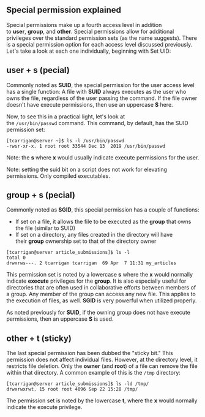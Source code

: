 ## Special permission explained

Special permissions make up a fourth access level in addition to **user**, **group**, and **other**. Special permissions allow for additional privileges over the standard permission sets (as the name suggests). There is a special permission option for each access level discussed previously. Let's take a look at each one individually, beginning with Set UID:

## user + s (pecial)

Commonly noted as **SUID**, the special permission for the user access level has a single function: A file with **SUID** always executes as the user who owns the file, regardless of the user passing the command. If the file owner doesn't have execute permissions, then use an uppercase **S** here.

Now, to see this in a practical light, let's look at the `/usr/bin/passwd` command. This command, by default, has the SUID permission set:

```shell
[tcarrigan@server ~]$ ls -l /usr/bin/passwd 
-rwsr-xr-x. 1 root root 33544 Dec 13  2019 /usr/bin/passwd
```

Note:  the **s** where **x** would usually indicate execute permissions for the user.

Note:  setting the suid bit on a script does not work for elevating permissions.   Only compiled executables.


## group + s (pecial)

Commonly noted as **SGID**, this special permission has a couple of functions:

- If set on a file, it allows the file to be executed as the **group** that owns the file (similar to SUID)
- If set on a directory, any files created in the directory will have their **group** ownership set to that of the directory owner

```shell
[tcarrigan@server article_submissions]$ ls -l 
total 0
drwxrws---. 2 tcarrigan tcarrigan  69 Apr  7 11:31 my_articles
```

This permission set is noted by a lowercase **s** where the **x** would normally indicate **execute** privileges for the **group**. It is also especially useful for directories that are often used in collaborative efforts between members of a group. Any member of the group can access any new file. This applies to the execution of files, as well. **SGID** is very powerful when utilized properly.

As noted previously for **SUID**, if the owning group does not have execute permissions, then an uppercase **S** is used.

## other + t (sticky)

The last special permission has been dubbed the "sticky bit." This permission does not affect individual files. However, at the directory level, it restricts file deletion. Only the **owner** (and **root**) of a file can remove the file within that directory. A common example of this is the `/tmp` directory:

```shell
[tcarrigan@server article_submissions]$ ls -ld /tmp/
drwxrwxrwt. 15 root root 4096 Sep 22 15:28 /tmp/
```

The permission set is noted by the lowercase **t**, where the **x** would normally indicate the execute privilege.